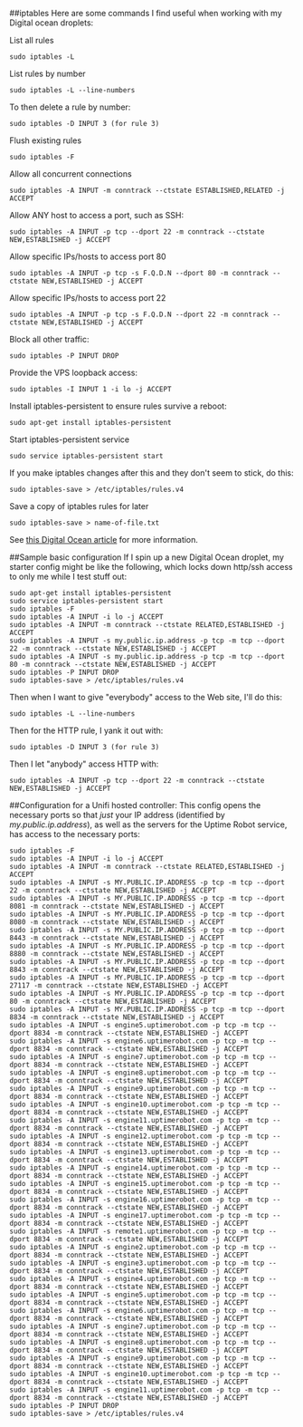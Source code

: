 ##iptables
Here are some commands I find useful when working with my Digital ocean droplets:

List all rules

    sudo iptables -L

List rules by number

    sudo iptables -L --line-numbers

To then delete a rule by number:

    sudo iptables -D INPUT 3 (for rule 3)

Flush existing rules

    sudo iptables -F

Allow all concurrent connections
    
    sudo iptables -A INPUT -m conntrack --ctstate ESTABLISHED,RELATED -j ACCEPT

Allow ANY host to access a port, such as SSH:
    
    sudo iptables -A INPUT -p tcp --dport 22 -m conntrack --ctstate NEW,ESTABLISHED -j ACCEPT

Allow specific IPs/hosts to access port 80

    sudo iptables -A INPUT -p tcp -s F.Q.D.N --dport 80 -m conntrack --ctstate NEW,ESTABLISHED -j ACCEPT

Allow specific IPs/hosts to access port 22

    sudo iptables -A INPUT -p tcp -s F.Q.D.N --dport 22 -m conntrack --ctstate NEW,ESTABLISHED -j ACCEPT

Block all other traffic:

    sudo iptables -P INPUT DROP

Provide the VPS loopback access:

    sudo iptables -I INPUT 1 -i lo -j ACCEPT

Install iptables-persistent to ensure rules survive a reboot:

    sudo apt-get install iptables-persistent

Start iptables-persistent service

    sudo service iptables-persistent start

If you make iptables changes after this and they don't seem to stick, do this:

    sudo iptables-save > /etc/iptables/rules.v4

Save a copy of iptables rules for later

    sudo iptables-save > name-of-file.txt

See [this Digital Ocean article](https://www.digitalocean.com/community/tutorials/how-to-set-up-a-firewall-using-iptables-on-ubuntu-12-04) for more information.

##Sample basic configuration
If I spin up a new Digital Ocean droplet, my starter config might be like the following, which locks down http/ssh access to only me while I test stuff out:

    sudo apt-get install iptables-persistent
    sudo service iptables-persistent start
    sudo iptables -F
    sudo iptables -A INPUT -i lo -j ACCEPT
    sudo iptables -A INPUT -m conntrack --ctstate RELATED,ESTABLISHED -j ACCEPT
    sudo iptables -A INPUT -s my.public.ip.address -p tcp -m tcp --dport 22 -m conntrack --ctstate NEW,ESTABLISHED -j ACCEPT
    sudo iptables -A INPUT -s my.public.ip.address -p tcp -m tcp --dport 80 -m conntrack --ctstate NEW,ESTABLISHED -j ACCEPT
    sudo iptables -P INPUT DROP
    sudo iptables-save > /etc/iptables/rules.v4

Then when I want to give "everybody" access to the Web site, I'll do this:

    sudo iptables -L --line-numbers
    
Then for the HTTP rule, I yank it out with:

    sudo iptables -D INPUT 3 (for rule 3)
    
Then I let "anybody" access HTTP with:

    sudo iptables -A INPUT -p tcp --dport 22 -m conntrack --ctstate NEW,ESTABLISHED -j ACCEPT
    
##Configuration for a Unifi hosted controller:
This config opens the necessary ports so that *just* your IP address (identified by *my.public.ip.address*), as well as the servers for the Uptime Robot service, has access to the necessary ports:

    sudo iptables -F
    sudo iptables -A INPUT -i lo -j ACCEPT
    sudo iptables -A INPUT -m conntrack --ctstate RELATED,ESTABLISHED -j ACCEPT
    sudo iptables -A INPUT -s MY.PUBLIC.IP.ADDRESS -p tcp -m tcp --dport 22 -m conntrack --ctstate NEW,ESTABLISHED -j ACCEPT
    sudo iptables -A INPUT -s MY.PUBLIC.IP.ADDRESS -p tcp -m tcp --dport 8081 -m conntrack --ctstate NEW,ESTABLISHED -j ACCEPT
    sudo iptables -A INPUT -s MY.PUBLIC.IP.ADDRESS -p tcp -m tcp --dport 8080 -m conntrack --ctstate NEW,ESTABLISHED -j ACCEPT
    sudo iptables -A INPUT -s MY.PUBLIC.IP.ADDRESS -p tcp -m tcp --dport 8443 -m conntrack --ctstate NEW,ESTABLISHED -j ACCEPT
    sudo iptables -A INPUT -s MY.PUBLIC.IP.ADDRESS -p tcp -m tcp --dport 8880 -m conntrack --ctstate NEW,ESTABLISHED -j ACCEPT
    sudo iptables -A INPUT -s MY.PUBLIC.IP.ADDRESS -p tcp -m tcp --dport 8843 -m conntrack --ctstate NEW,ESTABLISHED -j ACCEPT
    sudo iptables -A INPUT -s MY.PUBLIC.IP.ADDRESS -p tcp -m tcp --dport 27117 -m conntrack --ctstate NEW,ESTABLISHED -j ACCEPT
    sudo iptables -A INPUT -s MY.PUBLIC.IP.ADDRESS -p tcp -m tcp --dport 80 -m conntrack --ctstate NEW,ESTABLISHED -j ACCEPT
    sudo iptables -A INPUT -s MY.PUBLIC.IP.ADDRESS -p tcp -m tcp --dport 8834 -m conntrack --ctstate NEW,ESTABLISHED -j ACCEPT
    sudo iptables -A INPUT -s engine5.uptimerobot.com -p tcp -m tcp --dport 8834 -m conntrack --ctstate NEW,ESTABLISHED -j ACCEPT
    sudo iptables -A INPUT -s engine6.uptimerobot.com -p tcp -m tcp --dport 8834 -m conntrack --ctstate NEW,ESTABLISHED -j ACCEPT
    sudo iptables -A INPUT -s engine7.uptimerobot.com -p tcp -m tcp --dport 8834 -m conntrack --ctstate NEW,ESTABLISHED -j ACCEPT
    sudo iptables -A INPUT -s engine8.uptimerobot.com -p tcp -m tcp --dport 8834 -m conntrack --ctstate NEW,ESTABLISHED -j ACCEPT
    sudo iptables -A INPUT -s engine9.uptimerobot.com -p tcp -m tcp --dport 8834 -m conntrack --ctstate NEW,ESTABLISHED -j ACCEPT
    sudo iptables -A INPUT -s engine10.uptimerobot.com -p tcp -m tcp --dport 8834 -m conntrack --ctstate NEW,ESTABLISHED -j ACCEPT
    sudo iptables -A INPUT -s engine11.uptimerobot.com -p tcp -m tcp --dport 8834 -m conntrack --ctstate NEW,ESTABLISHED -j ACCEPT
    sudo iptables -A INPUT -s engine12.uptimerobot.com -p tcp -m tcp --dport 8834 -m conntrack --ctstate NEW,ESTABLISHED -j ACCEPT
    sudo iptables -A INPUT -s engine13.uptimerobot.com -p tcp -m tcp --dport 8834 -m conntrack --ctstate NEW,ESTABLISHED -j ACCEPT
    sudo iptables -A INPUT -s engine14.uptimerobot.com -p tcp -m tcp --dport 8834 -m conntrack --ctstate NEW,ESTABLISHED -j ACCEPT
    sudo iptables -A INPUT -s engine15.uptimerobot.com -p tcp -m tcp --dport 8834 -m conntrack --ctstate NEW,ESTABLISHED -j ACCEPT
    sudo iptables -A INPUT -s engine16.uptimerobot.com -p tcp -m tcp --dport 8834 -m conntrack --ctstate NEW,ESTABLISHED -j ACCEPT
    sudo iptables -A INPUT -s engine17.uptimerobot.com -p tcp -m tcp --dport 8834 -m conntrack --ctstate NEW,ESTABLISHED -j ACCEPT
    sudo iptables -A INPUT -s remote1.uptimerobot.com -p tcp -m tcp --dport 8834 -m conntrack --ctstate NEW,ESTABLISHED -j ACCEPT
    sudo iptables -A INPUT -s engine2.uptimerobot.com -p tcp -m tcp --dport 8834 -m conntrack --ctstate NEW,ESTABLISHED -j ACCEPT
    sudo iptables -A INPUT -s engine3.uptimerobot.com -p tcp -m tcp --dport 8834 -m conntrack --ctstate NEW,ESTABLISHED -j ACCEPT
    sudo iptables -A INPUT -s engine4.uptimerobot.com -p tcp -m tcp --dport 8834 -m conntrack --ctstate NEW,ESTABLISHED -j ACCEPT
    sudo iptables -A INPUT -s engine5.uptimerobot.com -p tcp -m tcp --dport 8834 -m conntrack --ctstate NEW,ESTABLISHED -j ACCEPT
    sudo iptables -A INPUT -s engine6.uptimerobot.com -p tcp -m tcp --dport 8834 -m conntrack --ctstate NEW,ESTABLISHED -j ACCEPT
    sudo iptables -A INPUT -s engine7.uptimerobot.com -p tcp -m tcp --dport 8834 -m conntrack --ctstate NEW,ESTABLISHED -j ACCEPT
    sudo iptables -A INPUT -s engine8.uptimerobot.com -p tcp -m tcp --dport 8834 -m conntrack --ctstate NEW,ESTABLISHED -j ACCEPT
    sudo iptables -A INPUT -s engine9.uptimerobot.com -p tcp -m tcp --dport 8834 -m conntrack --ctstate NEW,ESTABLISHED -j ACCEPT
    sudo iptables -A INPUT -s engine10.uptimerobot.com -p tcp -m tcp --dport 8834 -m conntrack --ctstate NEW,ESTABLISHED -j ACCEPT
    sudo iptables -A INPUT -s engine11.uptimerobot.com -p tcp -m tcp --dport 8834 -m conntrack --ctstate NEW,ESTABLISHED -j ACCEPT
    sudo iptables -P INPUT DROP
    sudo iptables-save > /etc/iptables/rules.v4